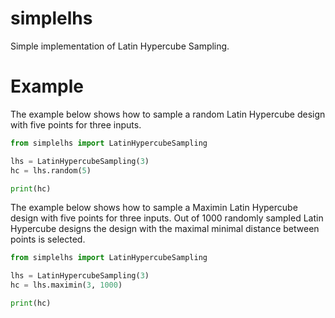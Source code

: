 # simplelhs
Simple implementation of Latin Hypercube Sampling.

# Example

The example below shows how to sample a random Latin Hypercube design with five points for three inputs.

```python
from simplelhs import LatinHypercubeSampling

lhs = LatinHypercubeSampling(3)
hc = lhs.random(5)

print(hc)
```

The example below shows how to sample a Maximin Latin Hypercube design with five points for three inputs. Out of 1000 randomly sampled Latin Hypercube designs the design with the maximal minimal distance between points is selected.

```python
from simplelhs import LatinHypercubeSampling

lhs = LatinHypercubeSampling(3)
hc = lhs.maximin(3, 1000)

print(hc)
```
